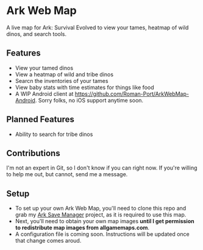 # Ark Web Map
A live map for Ark: Survival Evolved to view your tames, heatmap of wild dinos, and search tools. 

## Features
* View your tamed dinos
* View a heatmap of wild and tribe dinos
* Searcn the inventories of your tames
* View baby stats with time estimates for things like food
* A WIP Android client at https://github.com/Roman-Port/ArkWebMap-Android. Sorry folks, no iOS support anytime soon.

## Planned Features
* Ability to search for tribe dinos

## Contributions
I'm not an expert in Git, so I don't know if you can right now. If you're willing to help me out, but cannot, send me a message.

## Setup
* To set up your own Ark Web Map, you'll need to clone this repo and grab my [Ark Save Manager](https://github.com/Roman-Port/Ark-Save-Manager) project, as it is required to use this map. 
* Next, you'll need to obtain your own map images __until I get permission to redistribute map images from allgamemaps.com__.
* A configuration file is coming soon. Instructions will be updated once that change comes aroud.